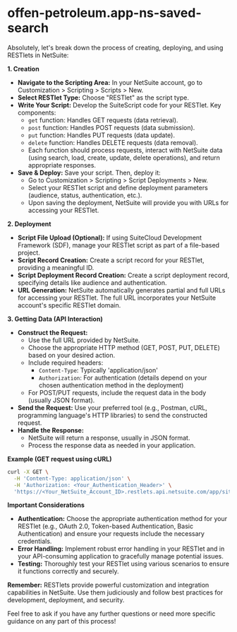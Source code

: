 # offen-petroleum.app-ns-saved-search
Absolutely, let's break down the process of creating, deploying, and using RESTlets in NetSuite:

**1. Creation**

* **Navigate to the Scripting Area:** In your NetSuite account, go to Customization > Scripting > Scripts > New.
* **Select RESTlet Type:** Choose "RESTlet" as the script type.
* **Write Your Script:**  Develop the SuiteScript code for your RESTlet. Key components:
    * `get` function: Handles GET requests (data retrieval).
    * `post` function: Handles POST requests (data submission).
    * `put` function: Handles PUT requests (data update).
    * `delete` function: Handles DELETE requests (data removal).
    * Each function should process requests, interact with NetSuite data (using search, load, create, update, delete operations), and return appropriate responses.
* **Save & Deploy:** Save your script. Then, deploy it:
    * Go to Customization > Scripting > Script Deployments > New.
    * Select your RESTlet script and define deployment parameters (audience, status, authentication, etc.).
    * Upon saving the deployment, NetSuite will provide you with URLs for accessing your RESTlet.

**2. Deployment**

* **Script File Upload (Optional):** If using SuiteCloud Development Framework (SDF), manage your RESTlet script as part of a file-based project.
* **Script Record Creation:** Create a script record for your RESTlet, providing a meaningful ID.
* **Script Deployment Record Creation:** Create a script deployment record, specifying details like audience and authentication.
* **URL Generation:** NetSuite automatically generates partial and full URLs for accessing your RESTlet. The full URL incorporates your NetSuite account's specific RESTlet domain.

**3. Getting Data (API Interaction)**

* **Construct the Request:**
    * Use the full URL provided by NetSuite.
    * Choose the appropriate HTTP method (GET, POST, PUT, DELETE) based on your desired action.
    * Include required headers:
        * `Content-Type`: Typically 'application/json'
        * `Authorization`: For authentication (details depend on your chosen authentication method in the deployment)
    * For POST/PUT requests, include the request data in the body (usually JSON format).
* **Send the Request:** Use your preferred tool (e.g., Postman, cURL, programming language's HTTP libraries) to send the constructed request.
* **Handle the Response:**
    * NetSuite will return a response, usually in JSON format.
    * Process the response data as needed in your application.

**Example (GET request using cURL)**

```bash
curl -X GET \
  -H 'Content-Type: application/json' \
  -H 'Authorization: <Your_Authentication_Header>' \
  'https://<Your_NetSuite_Account_ID>.restlets.api.netsuite.com/app/site/hosting/restlet.nl?script=<Your_Script_ID>&deploy=<Your_Deployment_ID>'
```

**Important Considerations**

* **Authentication:** Choose the appropriate authentication method for your RESTlet (e.g., OAuth 2.0, Token-based Authentication, Basic Authentication) and ensure your requests include the necessary credentials.
* **Error Handling:** Implement robust error handling in your RESTlet and in your API-consuming application to gracefully manage potential issues.
* **Testing:** Thoroughly test your RESTlet using various scenarios to ensure it functions correctly and securely.

**Remember:** RESTlets provide powerful customization and integration capabilities in NetSuite. Use them judiciously and follow best practices for development, deployment, and security. 

Feel free to ask if you have any further questions or need more specific guidance on any part of this process! 
